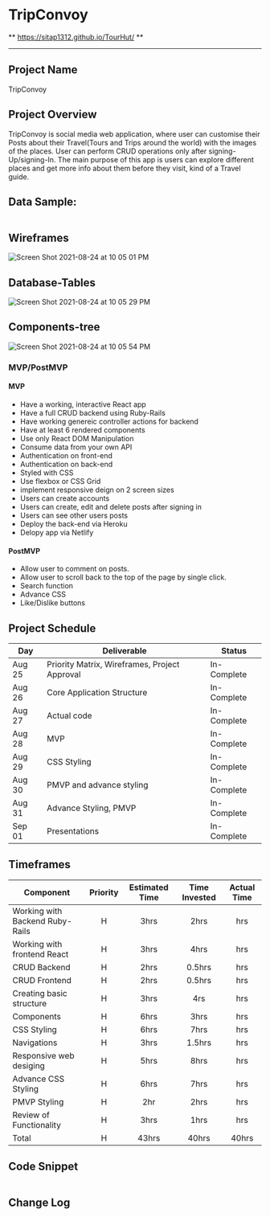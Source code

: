 # TripConvoy

** https://sitap1312.github.io/TourHut/ **
** **

## Project Name

TripConvoy

## Project Overview
 
TripConvoy is social media web application, where user can customise their Posts about their Travel(Tours and Trips around the world) with the images of the places. User can perform CRUD operations only after signing-Up/signing-In. The main purpose of this app is users can explore different places and get more info about them before they visit, kind of a Travel guide.

## Data Sample:
 
```

```

## Wireframes

![Screen Shot 2021-08-24 at 10 05 01 PM](https://user-images.githubusercontent.com/85080279/130729741-7aae1967-fdb1-4ea8-aba9-80bceaa369b6.png)

## Database-Tables

![Screen Shot 2021-08-24 at 10 05 29 PM](https://user-images.githubusercontent.com/85080279/130729780-363b729c-d930-460e-8b47-e34aecd6e945.png)

## Components-tree

![Screen Shot 2021-08-24 at 10 05 54 PM](https://user-images.githubusercontent.com/85080279/130729824-9a366a8f-2cae-4b0a-993d-b966b4c1aa45.png)

### MVP/PostMVP
  

#### MVP 

- Have a working, interactive React app
- Have a full CRUD backend using Ruby-Rails
- Have working genereic controller actions for backend
- Have at least 6 rendered components 
- Use only React DOM Manipulation
- Consume data from your own API
- Authentication on front-end
- Authentication on back-end
- Styled with CSS
- Use flexbox or CSS Grid
- implement responsive deign on 2 screen sizes
- Users can create accounts
- Users can create, edit and delete posts after signing in
- Users can see other users posts
- Deploy the back-end via Heroku
- Delopy app via Netlify

#### PostMVP  

- Allow user to comment on posts.
- Allow user to scroll back to the top of the page by single click.
- Search function
- Advance CSS
- Like/Dislike buttons

## Project Schedule

|  Day | Deliverable | Status
|---|---| ---|
|Aug 25| Priority Matrix, Wireframes, Project Approval | In-Complete
|Aug 26| Core Application Structure | In-Complete
|Aug 27| Actual code | In-Complete
|Aug 28| MVP  | In-Complete
|Aug 29| CSS Styling | In-Complete
|Aug 30| PMVP and advance styling  | In-Complete
|Aug 31| Advance Styling, PMVP| In-Complete
|Sep 01| Presentations | In-Complete


## Timeframes

| Component | Priority | Estimated Time | Time Invested | Actual Time |
| --- | :---: |  :---: | :---: | :---: |
| Working with Backend Ruby-Rails | H | 3hrs| 2hrs | hrs |
| Working with frontend React | H | 3hrs | 4hrs | hrs |
| CRUD Backend | H | 2hrs | 0.5hrs | hrs |
| CRUD Frontend | H | 2hrs | 0.5hrs | hrs |
| Creating basic structure| H | 3hrs| 4rs | hrs |
| Components | H | 6hrs | 3hrs | hrs |
| CSS Styling | H | 6hrs | 7hrs | hrs |
| Navigations | H | 3hrs | 1.5hrs | hrs |
| Responsive web desiging | H | 5hrs | 8hrs | hrs |
| Advance CSS Styling | H | 6hrs | 7hrs | hrs |
| PMVP Styling | H | 2hr | 2hrs | hrs |
| Review of Functionality | H | 3hrs | 1hrs | hrs |
| Total | H | 43hrs| 40hrs | 40hrs |

## Code Snippet

```

```

## Change Log
 ```

 ```
